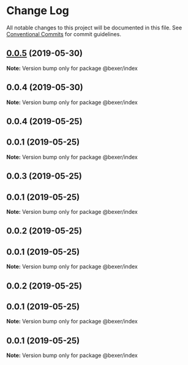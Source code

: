 # Change Log

All notable changes to this project will be documented in this file.
See [Conventional Commits](https://conventionalcommits.org) for commit guidelines.

## [0.0.5](https://github.com/error-reporter/bexer/compare/@bexer/index@0.0.4...@bexer/index@0.0.5) (2019-05-30)

**Note:** Version bump only for package @bexer/index





## 0.0.4 (2019-05-30)

**Note:** Version bump only for package @bexer/index





## 0.0.4 (2019-05-25)



## 0.0.1 (2019-05-25)

**Note:** Version bump only for package @bexer/index





## 0.0.3 (2019-05-25)



## 0.0.1 (2019-05-25)

**Note:** Version bump only for package @bexer/index





## 0.0.2 (2019-05-25)



## 0.0.1 (2019-05-25)

**Note:** Version bump only for package @bexer/index





## 0.0.2 (2019-05-25)



## 0.0.1 (2019-05-25)

**Note:** Version bump only for package @bexer/index





## 0.0.1 (2019-05-25)

**Note:** Version bump only for package @bexer/index

